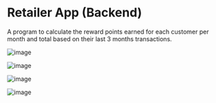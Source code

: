 # Retailer App (Backend)
A program to calculate the reward points earned for each customer per month and total based on their last 3 months transactions.

![image](https://user-images.githubusercontent.com/112087209/187037885-d6551c8a-cbef-41d2-a2ec-579ed0e779fd.png)

![image](https://user-images.githubusercontent.com/112087209/187037920-479f8106-d55e-4541-b44c-870da9f19b48.png)


![image](https://user-images.githubusercontent.com/112087209/187033458-88bff196-31c3-4627-bbea-c98a42ed607b.png)

![image](https://user-images.githubusercontent.com/112087209/187033519-39fc5a87-7f53-478d-9bb0-1622cd8cc94d.png)
